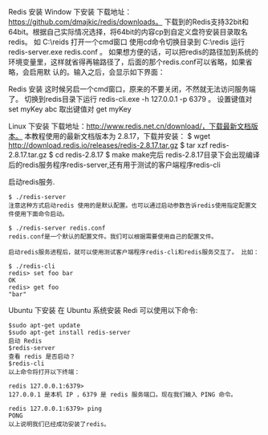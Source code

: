 Redis 安装
Window 下安装
    下载地址：https://github.com/dmajkic/redis/downloads。
    下载到的Redis支持32bit和64bit。根据自己实际情况选择，将64bit的内容cp到自定义盘符安装目录取名redis。 如 C:\reids
    打开一个cmd窗口 使用cd命令切换目录到 C:\redis 运行 redis-server.exe redis.conf 。
    如果想方便的话，可以把redis的路径加到系统的环境变量里，这样就省得再输路径了，后面的那个redis.conf可以省略，如果省略，会启用默
    认的。输入之后，会显示如下界面：

Redis 安装
    这时候另启一个cmd窗口，原来的不要关闭，不然就无法访问服务端了。
    切换到redis目录下运行 redis-cli.exe -h 127.0.0.1 -p 6379 。
    设置键值对 set myKey abc
    取出键值对 get myKey

Linux 下安装
    下载地址：http://www.redis.net.cn/download/，下载最新文档版本。
    本教程使用的最新文档版本为 2.8.17，下载并安装：
    $ wget http://download.redis.io/releases/redis-2.8.17.tar.gz
    $ tar xzf redis-2.8.17.tar.gz
    $ cd redis-2.8.17
    $ make
    make完后 redis-2.8.17目录下会出现编译后的redis服务程序redis-server,还有用于测试的客户端程序redis-cli

启动redis服务.
    
    $ ./redis-server
    注意这种方式启动redis 使用的是默认配置。也可以通过启动参数告诉redis使用指定配置文件使用下面命令启动。
    
    $ ./redis-server redis.conf
    redis.conf是一个默认的配置文件。我们可以根据需要使用自己的配置文件。
    
    启动redis服务进程后，就可以使用测试客户端程序redis-cli和redis服务交互了。 比如：
    
    $ ./redis-cli
    redis> set foo bar
    OK
    redis> get foo
    "bar"

Ubuntu 下安装
    在 Ubuntu 系统安装 Redi 可以使用以下命令:
    
    $sudo apt-get update
    $sudo apt-get install redis-server
    启动 Redis
    $redis-server
    查看 redis 是否启动？
    $redis-cli
    以上命令将打开以下终端：
    
    redis 127.0.0.1:6379>
    127.0.0.1 是本机 IP ，6379 是 redis 服务端口。现在我们输入 PING 命令。
    
    redis 127.0.0.1:6379> ping
    PONG
    以上说明我们已经成功安装了redis。

